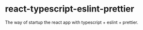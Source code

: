 # react-typescript-eslint-prettier

The way of startup the react app with typescript + eslint + prettier.
